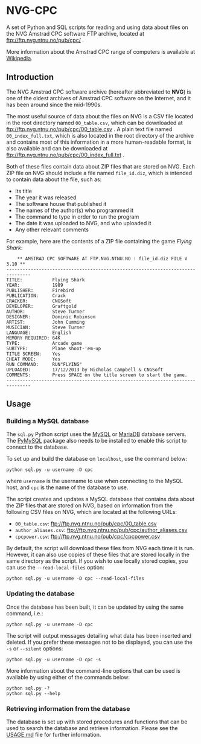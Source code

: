 # NVG-CPC

A set of Python and SQL scripts for reading and using data about files on the NVG Amstrad CPC software FTP archive, located at ftp://ftp.nvg.ntnu.no/pub/cpc/ .

More information about the Amstrad CPC range of computers is available at [Wikipedia](https://en.wikipedia.org/wiki/Amstrad_CPC).

## Introduction

The NVG Amstrad CPC software archive (hereafter abbreviated to **NVG**) is one of the oldest archives of Amstrad CPC software on the Internet, and it has been around since the mid-1990s.

The most useful source of data about the files on NVG is a CSV file located in the root directory named `00_table.csv`, which can be downloaded at ftp://ftp.nvg.ntnu.no/pub/cpc/00_table.csv . A plain text file named `00_index_full.txt`, which is also located in the root directory of the archive and contains most of this information in a more human-readable format, is also available and can be downloaded at ftp://ftp.nvg.ntnu.no/pub/cpc/00_index_full.txt .

Both of these files contain data about ZIP files that are stored on NVG. Each ZIP file on NVG should include a file named `file_id.diz`, which is intended to contain data about the file, such as:

* Its title
* The year it was released
* The software house that published it
* The names of the author(s) who programmed it
* The command to type in order to run the program
* The date it was uploaded to NVG, and who uploaded it
* Any other relevant comments

For example, here are the contents of a ZIP file containing the game *Flying Shark*:

```
    ** AMSTRAD CPC SOFTWARE AT FTP.NVG.NTNU.NO : file_id.diz FILE V 3.10 **
-------------------------------------------------------------------------------
TITLE:           Flying Shark
YEAR:            1989
PUBLISHER:       Firebird
PUBLICATION:     Crack
CRACKER:         CNGSoft
DEVELOPER:       Graftgold
AUTHOR:          Steve Turner
DESIGNER:        Dominic Robinson
ARTIST:          John Cumming
MUSICIAN:        Steve Turner
LANGUAGE:        English
MEMORY REQUIRED: 64K
TYPE:            Arcade game
SUBTYPE:         Plane shoot-'em-up
TITLE SCREEN:    Yes
CHEAT MODE:      Yes
RUN COMMAND:     RUN"FLYING"
UPLOADED:        17/12/2013 by Nicholas Campbell & CNGSoft
COMMENTS:        Press SPACE on the title screen to start the game.
-------------------------------------------------------------------------------
```

## Usage

### Building a MySQL database

The `sql.py` Python script uses the [MySQL](https://www.mysql.com/) or [MariaDB](https://mariadb.org/) database servers. The [PyMySQL](https://pymysql.readthedocs.io/en/latest/) package also needs to be installed to enable this script to connect to the database.

To set up and build the database on `localhost`, use the command below:

```
python sql.py -u username -D cpc
```

where `username` is the username to use when connecting to the MySQL host, and `cpc` is the name of the database to use. 

The script creates and updates a MySQL database that contains data about the ZIP files that are stored on NVG, based on information from the following CSV files on NVG, which are located at the following URLs:

* `00_table.csv`: ftp://ftp.nvg.ntnu.no/pub/cpc/00_table.csv
* `author_aliases.csv`: ftp://ftp.nvg.ntnu.no/pub/cpc/author_aliases.csv
* `cpcpower.csv`: ftp://ftp.nvg.ntnu.no/pub/cpc/cpcpower.csv

By default, the script will download these files from NVG each time it is run. However, it can also use copies of these files that are stored locally in the same directory as the script. If you wish to use locally stored copies, you can use the `--read-local-files` option:

```
python sql.py -u username -D cpc --read-local-files
```

### Updating the database

Once the database has been built, it can be updated by using the same command, i.e.:

```
python sql.py -u username -D cpc
```

The script will output messages detailing what data has been inserted and deleted. If you prefer these messages not to be displayed, you can use the `-s` or `--silent` options:

```
python sql.py -u username -D cpc -s
```

More information about the command-line options that can be used is available by using either of the commands below:

```
python sql.py -?
python sql.py --help
```

### Retrieving information from the database

The database is set up with stored procedures and functions that can be used to search the database and retrieve information. Please see the [USAGE.md](USAGE.md) file for further information.
